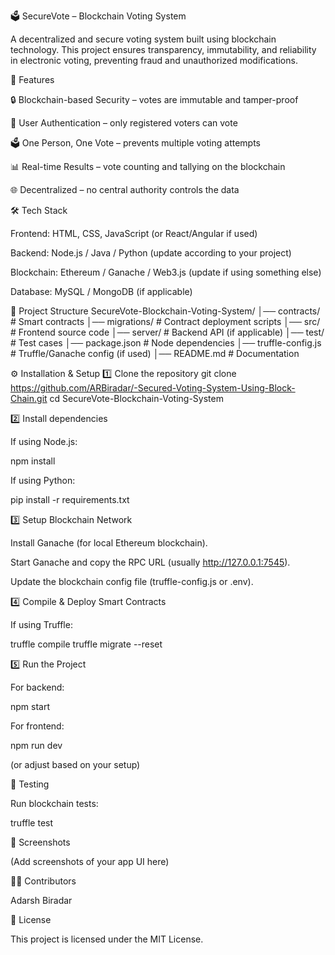 🗳️ SecureVote – Blockchain Voting System

A decentralized and secure voting system built using blockchain technology. This project ensures transparency, immutability, and reliability in electronic voting, preventing fraud and unauthorized modifications.

🚀 Features

🔒 Blockchain-based Security – votes are immutable and tamper-proof

👥 User Authentication – only registered voters can vote

🗳️ One Person, One Vote – prevents multiple voting attempts

📊 Real-time Results – vote counting and tallying on the blockchain

🌐 Decentralized – no central authority controls the data

🛠️ Tech Stack

Frontend: HTML, CSS, JavaScript (or React/Angular if used)

Backend: Node.js / Java / Python (update according to your project)

Blockchain: Ethereum / Ganache / Web3.js (update if using something else)

Database: MySQL / MongoDB (if applicable)

📂 Project Structure
SecureVote-Blockchain-Voting-System/
│── contracts/         # Smart contracts
│── migrations/        # Contract deployment scripts
│── src/               # Frontend source code
│── server/            # Backend API (if applicable)
│── test/              # Test cases
│── package.json       # Node dependencies
│── truffle-config.js  # Truffle/Ganache config (if used)
│── README.md          # Documentation

⚙️ Installation & Setup
1️⃣ Clone the repository
git clone https://github.com/ARBiradar/-Secured-Voting-System-Using-Block-Chain.git
cd SecureVote-Blockchain-Voting-System

2️⃣ Install dependencies

If using Node.js:

npm install


If using Python:

pip install -r requirements.txt

3️⃣ Setup Blockchain Network

Install Ganache (for local Ethereum blockchain).

Start Ganache and copy the RPC URL (usually http://127.0.0.1:7545).

Update the blockchain config file (truffle-config.js or .env).

4️⃣ Compile & Deploy Smart Contracts

If using Truffle:

truffle compile
truffle migrate --reset

5️⃣ Run the Project

For backend:

npm start


For frontend:

npm run dev


(or adjust based on your setup)

🧪 Testing

Run blockchain tests:

truffle test

📸 Screenshots

(Add screenshots of your app UI here)

👨‍💻 Contributors

Adarsh Biradar


📜 License

This project is licensed under the MIT License.
